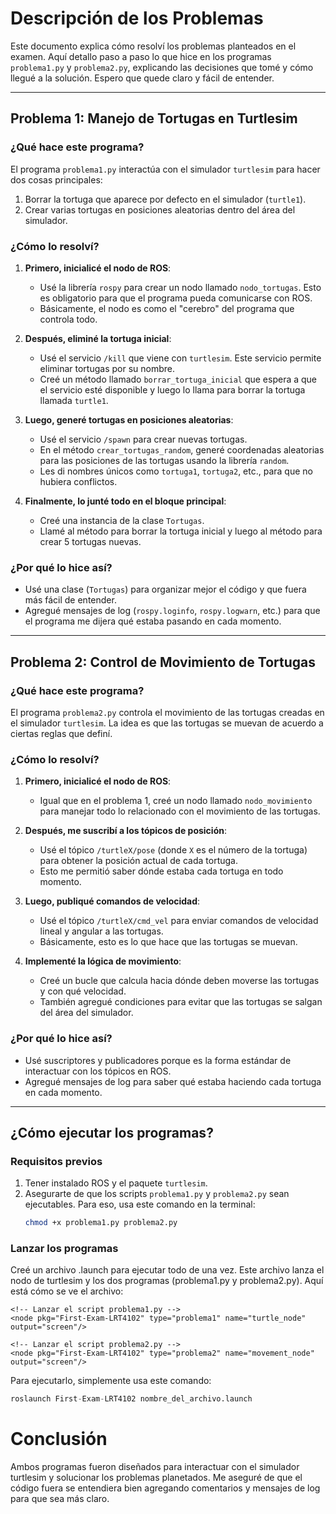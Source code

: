# Descripción de los Problemas

Este documento explica cómo resolví los problemas planteados en el examen. Aquí detallo paso a paso lo que hice en los programas `problema1.py` y `problema2.py`, explicando las decisiones que tomé y cómo llegué a la solución. Espero que quede claro y fácil de entender.

---

## Problema 1: Manejo de Tortugas en Turtlesim

### **¿Qué hace este programa?**
El programa `problema1.py` interactúa con el simulador `turtlesim` para hacer dos cosas principales:
1. Borrar la tortuga que aparece por defecto en el simulador (`turtle1`).
2. Crear varias tortugas en posiciones aleatorias dentro del área del simulador.

### **¿Cómo lo resolví?**
1. **Primero, inicialicé el nodo de ROS**:
   - Usé la librería `rospy` para crear un nodo llamado `nodo_tortugas`. Esto es obligatorio para que el programa pueda comunicarse con ROS.
   - Básicamente, el nodo es como el "cerebro" del programa que controla todo.

2. **Después, eliminé la tortuga inicial**:
   - Usé el servicio `/kill` que viene con `turtlesim`. Este servicio permite eliminar tortugas por su nombre.
   - Creé un método llamado `borrar_tortuga_inicial` que espera a que el servicio esté disponible y luego lo llama para borrar la tortuga llamada `turtle1`.

3. **Luego, generé tortugas en posiciones aleatorias**:
   - Usé el servicio `/spawn` para crear nuevas tortugas.
   - En el método `crear_tortugas_random`, generé coordenadas aleatorias para las posiciones de las tortugas usando la librería `random`.
   - Les di nombres únicos como `tortuga1`, `tortuga2`, etc., para que no hubiera conflictos.

4. **Finalmente, lo junté todo en el bloque principal**:
   - Creé una instancia de la clase `Tortugas`.
   - Llamé al método para borrar la tortuga inicial y luego al método para crear 5 tortugas nuevas.

### **¿Por qué lo hice así?**
- Usé una clase (`Tortugas`) para organizar mejor el código y que fuera más fácil de entender.
- Agregué mensajes de log (`rospy.loginfo`, `rospy.logwarn`, etc.) para que el programa me dijera qué estaba pasando en cada momento.

---

## Problema 2: Control de Movimiento de Tortugas

### **¿Qué hace este programa?**
El programa `problema2.py` controla el movimiento de las tortugas creadas en el simulador `turtlesim`. La idea es que las tortugas se muevan de acuerdo a ciertas reglas que definí.

### **¿Cómo lo resolví?**
1. **Primero, inicialicé el nodo de ROS**:
   - Igual que en el problema 1, creé un nodo llamado `nodo_movimiento` para manejar todo lo relacionado con el movimiento de las tortugas.

2. **Después, me suscribí a los tópicos de posición**:
   - Usé el tópico `/turtleX/pose` (donde `X` es el número de la tortuga) para obtener la posición actual de cada tortuga.
   - Esto me permitió saber dónde estaba cada tortuga en todo momento.

3. **Luego, publiqué comandos de velocidad**:
   - Usé el tópico `/turtleX/cmd_vel` para enviar comandos de velocidad lineal y angular a las tortugas.
   - Básicamente, esto es lo que hace que las tortugas se muevan.

4. **Implementé la lógica de movimiento**:
   - Creé un bucle que calcula hacia dónde deben moverse las tortugas y con qué velocidad.
   - También agregué condiciones para evitar que las tortugas se salgan del área del simulador.

### **¿Por qué lo hice así?**
- Usé suscriptores y publicadores porque es la forma estándar de interactuar con los tópicos en ROS.
- Agregué mensajes de log para saber qué estaba haciendo cada tortuga en cada momento.

---

## ¿Cómo ejecutar los programas?

### **Requisitos previos**
1. Tener instalado ROS y el paquete `turtlesim`.
2. Asegurarte de que los scripts `problema1.py` y `problema2.py` sean ejecutables. Para eso, usa este comando en la terminal:
   ```bash
   chmod +x problema1.py problema2.py

### **Lanzar los programas**
Creé un archivo .launch para ejecutar todo de una vez. Este archivo lanza el nodo de turtlesim y los dos programas (problema1.py y problema2.py). Aquí está cómo se ve el archivo:

<launch>
    <!-- Lanzar el nodo turtlesim_node del paquete turtlesim -->
    <node pkg="turtlesim" type="turtlesim_node" name="turtlesim_node" output="screen"/>

    <!-- Lanzar el script problema1.py -->
    <node pkg="First-Exam-LRT4102" type="problema1" name="turtle_node" output="screen"/>

    <!-- Lanzar el script problema2.py -->
    <node pkg="First-Exam-LRT4102" type="problema2" name="movement_node" output="screen"/>
</launch>

Para ejecutarlo, simplemente usa este comando:

```python
roslaunch First-Exam-LRT4102 nombre_del_archivo.launch
```

# Conclusión
Ambos programas fueron diseñados para interactuar con el simulador turtlesim y solucionar los problemas planetados. Me aseguré de que el código fuera se entendiera bien agregando comentarios y mensajes de log para que sea más claro.

